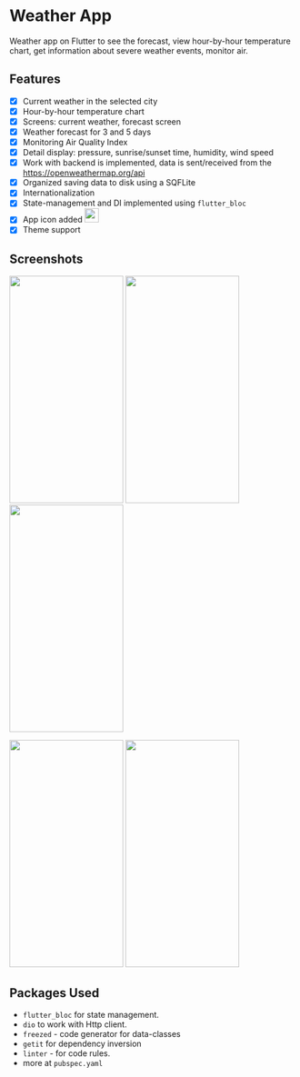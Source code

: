 # Weather App

Weather app on Flutter to see the forecast, view hour-by-hour temperature chart, get information
about severe weather events, monitor air.

## Features

- [x] Current weather in the selected city
- [x] Hour-by-hour temperature chart
- [x] Screens: current weather, forecast screen
- [x] Weather forecast for 3 and 5 days
- [x] Monitoring Air Quality Index
- [x] Detail display: pressure, sunrise/sunset time, humidity, wind speed
- [x] Work with backend is implemented, data is sent/received from
  the https://openweathermap.org/api
- [x] Organized saving data to disk using a SQFLite
- [x] Internationalization
- [X] State-management and DI implemented using `flutter_bloc`
- [x] App icon
  added <img src="https://github.com/olndl/weather_app/blob/f/refactoring/screenshots/icon.png" width="25" />
- [X] Theme support

## Screenshots

<p float="left">
<img src="https://github.com/olndl/weather_app/blob/f/refactoring/screenshots/mock-0.png" width="200" height="400"/>
<img src="https://github.com/olndl/weather_app/blob/f/refactoring/screenshots/mock-1.png" width="200" height="400"/>
<img src="https://github.com/olndl/weather_app/blob/f/refactoring/screenshots/mock-2.png" width="200" height="400"/>
</p>
<p float="left">
<img src="https://github.com/olndl/weather_app/blob/f/refactoring/screenshots/mock-3.png" width="200" height="400"/>
<img src="https://github.com/olndl/weather_app/blob/f/refactoring/screenshots/mock-4.png" width="200" height="400"/>
</p>

## Packages Used

- `flutter_bloc` for state management.
- `dio` to work with Http client.
- `freezed` - code generator for data-classes
- `getit` for dependency inversion
- `linter` - for code rules.
- more at `pubspec.yaml`

